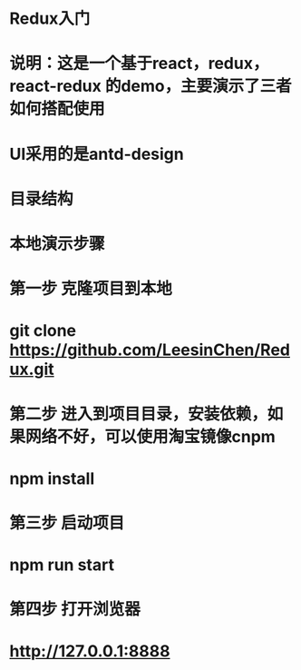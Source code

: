 # Redux入门

# 说明：这是一个基于react，redux，react-redux 的demo，主要演示了三者如何搭配使用
# UI采用的是antd-design

# 目录结构
#

# 本地演示步骤
# 第一步 克隆项目到本地
# git clone https://github.com/LeesinChen/Redux.git

# 第二步 进入到项目目录，安装依赖，如果网络不好，可以使用淘宝镜像cnpm
# npm install

# 第三步 启动项目
# npm run start

# 第四步 打开浏览器
# http://127.0.0.1:8888
